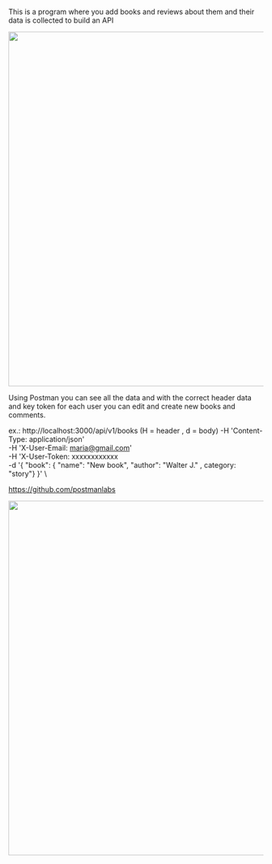 


This is a program where you add books and reviews about them and their data is collected to build an API

<div aling="center">

<img src="https://user-images.githubusercontent.com/83990871/170827393-e2afd306-05d3-4506-8c72-3524de985361.png" width="700px" />


Using Postman you can see all the data and with the correct header data and key token for each user you can edit and create new books and comments.

ex.: http://localhost:3000/api/v1/books (H = header , d = body)
     -H 'Content-Type: application/json'                                   
     -H 'X-User-Email: maria@gmail.com'                                  
     -H 'X-User-Token:   xxxxxxxxxxxx                        
     -d '{ "book": { "name": "New book", "author": "Walter J." , category: "story"} }' \
     

https://github.com/postmanlabs


<img src="https://user-images.githubusercontent.com/83990871/170827395-f232f17d-794c-4817-b179-84d140f79dae.png" width="700px" />
  
 </div>
